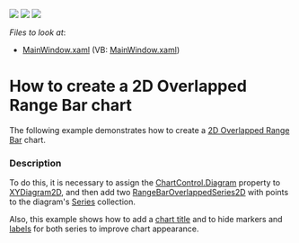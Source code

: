 <!-- default badges list -->
![](https://img.shields.io/endpoint?url=https://codecentral.devexpress.com/api/v1/VersionRange/128569069/21.1.5%2B)
[![](https://img.shields.io/badge/Open_in_DevExpress_Support_Center-FF7200?style=flat-square&logo=DevExpress&logoColor=white)](https://supportcenter.devexpress.com/ticket/details/E3500)
[![](https://img.shields.io/badge/📖_How_to_use_DevExpress_Examples-e9f6fc?style=flat-square)](https://docs.devexpress.com/GeneralInformation/403183)
<!-- default badges end -->
<!-- default file list -->
*Files to look at*:

* [MainWindow.xaml](./CS/2DOverlappedRangeBarChart/MainWindow.xaml) (VB: [MainWindow.xaml](./VB/2DOverlappedRangeBarChart/MainWindow.xaml))
<!-- default file list end -->
# How to create a 2D Overlapped Range Bar chart

The following example demonstrates how to create a [2D Overlapped Range Bar](https://docs.devexpress.com/WPF/10633/controls-and-libraries/charts-suite/chart-control/fundamentals/series-fundamentals/2d-series-types/bar-series/overlapped-range-bar?p=netframework) chart.

### Description

To do this, it is necessary to assign the [ChartControl.Diagram](https://docs.devexpress.com/WPF/DevExpress.Xpf.Charts.ChartControl.Diagram?p=netframework) property to [XYDiagram2D](https://docs.devexpress.com/WPF/DevExpress.Xpf.Charts.XYDiagram2D?p=netframework), and then add two [RangeBarOverlappedSeries2D](https://docs.devexpress.com/WPF/DevExpress.Xpf.Charts.RangeBarOverlappedSeries2D?p=netframework) with points to the diagram's [Series](https://docs.devexpress.com/WPF/DevExpress.Xpf.Charts.Diagram.Series?p=netframework) collection. 

Also, this example shows how to add a [chart title](https://docs.devexpress.com/WPF/7844/controls-and-libraries/charts-suite/chart-control/chart-elements/chart-titles) and to hide markers and [labels](https://docs.devexpress.com/WPF/6341/controls-and-libraries/charts-suite/chart-control/chart-elements/series/series-point-labels) for both series to improve chart appearance.

